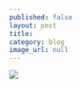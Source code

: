 ```yaml
---
published: false
layout: post
title: 
category: blog
image_url: null
---
```


<img src="/images/" class="inline-image">
